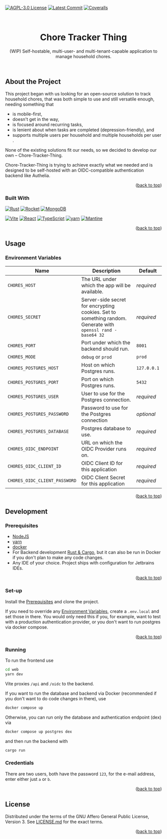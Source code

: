 [![AGPL-3.0 License](https://img.shields.io/github/license/yuri-becker/chore-tracker-thing?style=for-the-badge&logo=gnu&logoColor=white&color=%23A42E2B )](https://github.com/yuri-becker/chore-tracker-thing/blob/develop/LICENSE.md)
[![Latest Commit](https://img.shields.io/github/last-commit/yuri-becker/chore-tracker-thing/develop?style=for-the-badge)](https://github.com/yuri-becker/cchore-tracker-thing/commits/develop)
[![Coveralls](https://img.shields.io/coverallsCoverage/github/yuri-becker/chore-tracker-thing?style=for-the-badge&branch=develop)](https://coveralls.io/github/yuri-becker/chore-tracker-thing)


<br />
<div align="center">

  <h1 align="center"><strong>Chore Tracker Thing</strong></h1>

  <p align="center">
    (WIP) Self-hostable, multi-user- and multi-tenant-capable application to manage household chores.
  </p>
</div>
<br/>

## About the Project

This project began with us looking for an open-source solution to track household chores, that was both simple to use
and still versatile enough, needing something that

* is mobile-first,
* doesn't get in the way,
* is focused around recurring tasks,
* is lenient about when tasks are completed (depression-friendly), and
* supports multiple users per household and multiple households per user .

None of the existing solutions fit our needs, so we decided to develop our own – Chore-Tracker-Thing.

Chore-Tracker-Thing is trying to achieve exactly what we needed and is designed to be self-hosted with an
OIDC-compatible authentication backend like Authelia.

<p align="right">(<a href="#readme-top">back to top</a>)</p>

### Built With

[![Rust](https://img.shields.io/badge/Rust-20232A?style=for-the-badge&logo=rust&logoColor=FFFFFF)](https://www.rust-lang.org)
[![Rocket](https://img.shields.io/badge/Rocket-20232A?style=for-the-badge&logo=rocket&logoColor=D33847)](https://rocket.rs)
[![MongoDB](https://img.shields.io/badge/Postgres-20232A?style=for-the-badge&logo=postgresql&logoColor=4169E1)](https://www.postgresql.org/)

[![Vite](https://img.shields.io/badge/Vite-20232A?style=for-the-badge&logo=vite&logoColor=646CFF)](https://vitejs.dev)
[![React](https://img.shields.io/badge/React-20232A?style=for-the-badge&logo=react&logoColor=61DAFB)](https://react.dev/)
[![TypeScript](https://img.shields.io/badge/TypeScript-20232A?style=for-the-badge&logo=typescript&logoColor=3178C6)](https://www.typescriptlang.org/)
[![yarn](https://img.shields.io/badge/yarn-20232A?style=for-the-badge&logo=yarn&logoColor=2C8EBB)](https://yarnpkg.com/)
[![Mantine](https://img.shields.io/badge/Mantine-20232A?style=for-the-badge&logo=mantine&logoColor=339AF0)](https://mantine.dev/)

<p align="right">(<a href="#readme-top">back to top</a>)</p>

## Usage

### Environment Variables

| Name                          | Description                                                                                                 | Default     |
|-------------------------------|-------------------------------------------------------------------------------------------------------------|-------------|
| `CHORES_HOST`                 | The URL under which the app will be available.                                                              | *required*  |
| `CHORES_SECRET`               | Server-side secret for encrypting cookies. Set to something random. Generate with `openssl rand -base64 32` | *required*  |
| `CHORES_PORT`                 | Port under which the backend should run.                                                                    | `8001`      |
| `CHORES_MODE`                 | `debug` or `prod`                                                                                           | `prod`      |
| `CHORES_POSTGRES_HOST`        | Host on which Postgres runs.                                                                                | `127.0.0.1` |
| `CHORES_POSTGRES_PORT`        | Port on which Postgres runs.                                                                                | `5432`      |
| `CHORES_POSTGRES_USER`        | User to use for the Postgres connection.                                                                    | *required*  | 
| `CHORES_POSTGRES_PASSWORD`    | Password to use for the Postgres connection                                                                 | *optional*  | 
| `CHORES_POSTGRES_DATABASE`    | Postgres database to use.                                                                                   | *required*  |
| `CHORES_OIDC_ENDPOINT`        | URL on which the OIDC Provider runs on.                                                                     | *required*  |                             
| `CHORES_OIDC_CLIENT_ID`       | OIDC Client ID for this application                                                                         | *required*  |
| `CHORES_OIDC_CLIENT_PASSWORD` | OIDC Client Secret for this application                                                                     | *required*  |

<p align="right">(<a href="#readme-top">back to top</a>)</p>

## Development

### Prerequisites

* [NodeJS](https://nodejs.org/en)
* [yarn](https://yarnpkg.com/getting-started/install)
* [docker](https://www.docker.com/)
* For Backend development [Rust & Cargo](https://www.rust-lang.org/tools/install), but it can also be run in Docker if
  you don't plan to make any code changes.
* Any IDE of your choice. Project ships with configuration for Jetbrains IDEs.

<p align="right">(<a href="#readme-top">back to top</a>)</p>

### Set-up

Install the [Prerequisites](#prerequisites) and clone the project.

If you need to override any [Environment Variables](#environment-variables), create a `.env.local` and set those in there. You would only need this if you,
for example, want to test with a production authentication provider, or you don't want to run postgres via docker compose.

<p align="right">(<a href="#readme-top">back to top</a>)</p>

### Running

To run the frontend use

```sh
cd web
yarn dev
```

Vite proxies `/api` and `/oidc` to the backend.

If you want to run the database and backend via Docker (recommended if you don't want to do code changes in there), use

```sh
docker compose up
```

Otherwise, you can run only the database and authentication endpoint (dex) via

```sh
docker compose up postgres dex
```

and then run the backend with

```sh
cargo run
```

### Credentials

There are two users, both have the password `123`, for the e-mail address, enter either just `a` or `b`.

<p align="right">(<a href="#readme-top">back to top</a>)</p>

## License

Distributed under the terms of the GNU Affero General Public License, Version 3. See [LICENSE.md](/LICENSE.md) for the
exact terms.

<p align="right">(<a href="#readme-top">back to top</a>)</p>
